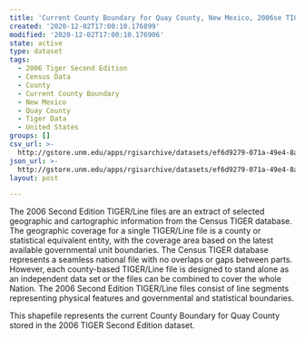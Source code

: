 ```yaml
---
title: 'Current County Boundary for Quay County, New Mexico, 2006se TIGER'
created: '2020-12-02T17:00:10.176899'
modified: '2020-12-02T17:00:10.176906'
state: active
type: dataset
tags:
  - 2006 Tiger Second Edition
  - Census Data
  - County
  - Current County Boundary
  - New Mexico
  - Quay County
  - Tiger Data
  - United States
groups: []
csv_url: >-
  http://gstore.unm.edu/apps/rgisarchive/datasets/ef6d9279-071a-49e4-8aa9-4447f1a65ba4/tgr2006se_quay_ctycu.derived.csv
json_url: >-
  http://gstore.unm.edu/apps/rgisarchive/datasets/ef6d9279-071a-49e4-8aa9-4447f1a65ba4/tgr2006se_quay_ctycu.derived.json
layout: post

---
```

The 2006 Second Edition TIGER/Line files are an extract of selected geographic and cartographic information from the Census TIGER database.  The geographic coverage for a single TIGER/Line file is a county or statistical equivalent entity, with the coverage area based on the latest available governmental unit boundaries. The Census TIGER database represents a seamless national file with no overlaps or gaps between parts.  However, each county-based TIGER/Line file is designed to stand alone as an independent data set or the files can be combined to cover the whole Nation.  The 2006 Second Edition  TIGER/Line files consist of line segments representing physical features and governmental and statistical boundaries.  

This shapefile represents the current County Boundary for Quay County stored in the 2006 TIGER Second Edition dataset.
